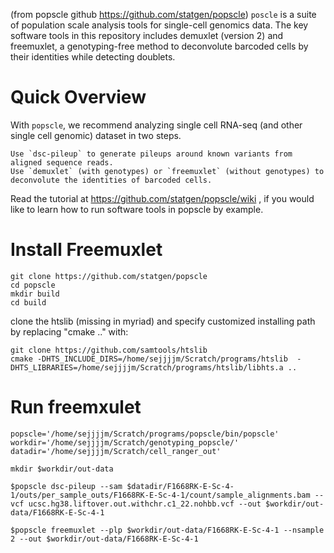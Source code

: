 (from popscle github https://github.com/statgen/popscle) `poscle` is a suite of population scale analysis tools for single-cell genomics data. The key software tools in this repository includes demuxlet (version 2) and freemuxlet, a genotyping-free method to deconvolute barcoded cells by their identities while detecting doublets.

# Quick Overview

With `popscle`, we recommend analyzing single cell RNA-seq (and other single cell genomic) dataset in two steps.

    Use `dsc-pileup` to generate pileups around known variants from aligned sequence reads.
    Use `demuxlet` (with genotypes) or `freemuxlet` (without genotypes) to deconvolute the identities of barcoded cells.

Read the tutorial at https://github.com/statgen/popscle/wiki , if you would like to learn how to run software tools in popscle by example.

# Install Freemuxlet

```
git clone https://github.com/statgen/popscle
cd popscle
mkdir build
cd build
```

clone the htslib (missing in myriad) and specify customized installing path by replacing "cmake .." with:

```
git clone https://github.com/samtools/htslib
cmake -DHTS_INCLUDE_DIRS=/home/sejjjjm/Scratch/programs/htslib  -DHTS_LIBRARIES=/home/sejjjjm/Scratch/programs/htslib/libhts.a ..
```

# Run freemxulet 

```
popscle='/home/sejjjjm/Scratch/programs/popscle/bin/popscle'
workdir='/home/sejjjjm/Scratch/genotyping_popscle/'
datadir='/home/sejjjjm/Scratch/cell_ranger_out'

mkdir $workdir/out-data

$popscle dsc-pileup --sam $datadir/F1668RK-E-Sc-4-1/outs/per_sample_outs/F1668RK-E-Sc-4-1/count/sample_alignments.bam --vcf ucsc.hg38.liftover.out.withchr.c1_22.nohbb.vcf --out $workdir/out-data/F1668RK-E-Sc-4-1

$popscle freemuxlet --plp $workdir/out-data/F1668RK-E-Sc-4-1 --nsample 2 --out $workdir/out-data/F1668RK-E-Sc-4-1
```
